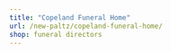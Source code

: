 ```yaml
---
title: "Copeland Funeral Home"
url: /new-paltz/copeland-funeral-home/
shop: funeral directors
---
```

